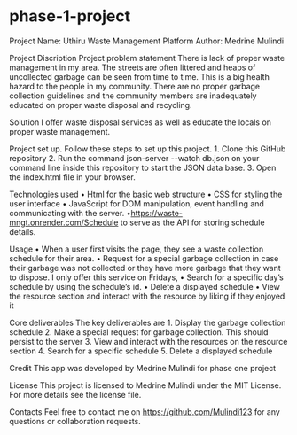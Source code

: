 # phase-1-project


Project Name: Uthiru Waste Management Platform
Author: Medrine Mulindi

Project Discription
Project problem statement
There is lack of proper waste management in my area. The streets are often littered and heaps of uncollected garbage can be seen from time to time. This is a big health hazard to the people in my community. There are no proper garbage collection guidelines and the community members are inadequately educated on proper waste disposal and recycling.

Solution
I offer waste disposal services as well as educate the locals on proper waste management.

Project set up.
Follow these steps to set up this project.
    1. Clone this GitHub repository
    2. Run the command json-server  --watch db.json on your command line inside this repository to start the JSON data base.
    3. Open the index.html file in your browser.

Technologies used
    • Html for the basic web structure
    • CSS for styling the user interface
    • JavaScript for DOM manipulation, event handling and communicating with the server.
    •https://waste-mngt.onrender.com/Schedule to serve as the API for storing schedule details.
    
Usage
    • When a user first visits the page, they see a waste collection schedule for their area. 
    • Request for a special garbage collection in case their garbage was not collected or they have    more garbage that they want to dispose. I only offer this service on Fridays,
    • Search for a specific day’s schedule by using the schedule’s id.
    • Delete a displayed schedule
    • View the resource section and interact with the resource by liking if they enjoyed it
	
Core deliverables
The key deliverables are
    1. Display the garbage collection schedule 
    2. Make a special request for garbage collection. This should persist to the server
    3. View and interact with the resources on the resource section
    4. Search for a specific schedule
    5. Delete a displayed schedule

Credit
This app was developed by Medrine Mulindi for phase one project


License
This project is licensed to Medrine Mulindi under the MIT License. For more details see the license file.

Contacts
Feel free to contact me on https://github.com/Mulindi123  for any questions or collaboration requests.
